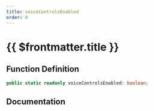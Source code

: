 ```yaml
---
title: voiceControlsEnabled
order: 0
---
```


# {{ $frontmatter.title }}

## Function Definition

```ts
public static readonly voiceControlsEnabled: boolean;
```

## Documentation

<!--@include: ./parts/voiceControlsEnabled.md-->
